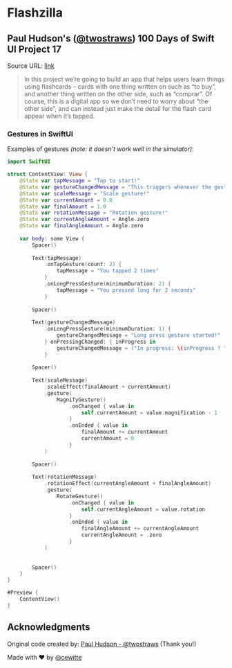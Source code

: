 # Flashzilla

## Paul Hudson's ([@twostraws](https://x.com/twostraws)) 100 Days of Swift UI Project 17

Source URL: [link](https://www.hackingwithswift.com/books/ios-swiftui/flashzilla-introduction)

>In this project we’re going to build an app that helps users learn things using flashcards – cards with one thing written on such as “to buy”, and another thing written on the other side, such as “comprar”. Of course, this is a digital app so we don’t need to worry about “the other side”, and can instead just make the detail for the flash card appear when it’s tapped.

### Gestures in SwiftUI

Examples of gestures _(note: it doesn't work well in the simulator)_:

```swift
import SwiftUI

struct ContentView: View {
    @State var tapMessage = "Tap to start!"
    @State var gestureChangedMessage = "This triggers whenever the gesture changes!"
    @State var scaleMessage = "Scale gesture!"
    @State var currentAmount = 0.0
    @State var finalAmount = 1.0
    @State var rotationMessage = "Rotation gesture!"
    @State var currentAngleAmount = Angle.zero
    @State var finalAngleAmount = Angle.zero
    
    var body: some View {
        Spacer()
        
        Text(tapMessage)
            .onTapGesture(count: 2) {
                tapMessage = "You tapped 2 times"
            }
            .onLongPressGesture(minimumDuration: 2) {
                tapMessage = "You pressed long for 2 seconds"
            }
        
        Spacer()
        
        Text(gestureChangedMessage)
            .onLongPressGesture(minimumDuration: 1) {
                gestureChangedMessage = "Long press gesture started!"
            } onPressingChanged: { inProgress in
                gestureChangedMessage = ("In progress: \(inProgress ? "Long pressing": "Long pressing ended")")
            }
        
        Spacer()
        
        Text(scaleMessage)
            .scaleEffect(finalAmount + currentAmount)
            .gesture(
                MagnifyGesture()
                    .onChanged { value in
                        self.currentAmount = value.magnification - 1
                    }
                    .onEnded { value in
                        finalAmount += currentAmount
                        currentAmount = 0
                    }
            )
        
        Spacer()
        
        Text(rotationMessage)
            .rotationEffect(currentAngleAmount + finalAngleAmount)
            .gesture(
                RotateGesture()
                    .onChanged { value in
                        self.currentAngleAmount = value.rotation
                    }
                    .onEnded { value in
                        finalAngleAmount += currentAngleAmount
                        currentAngleAmount = .zero
                    }
            )
        
        
        Spacer()
    }
}

#Preview {
    ContentView()
}
```

## Acknowledgments

Original code created by: [Paul Hudson - @twostraws](https://x.com/twostraws) (Thank you!)

Made with :heart: by [@cewitte](https://x.com/cewitte)
